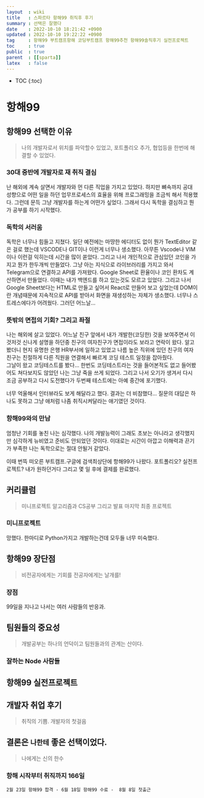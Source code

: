 ```yaml
---
layout  : wiki
title   : 스파르타 항해99 취직후 후기 
summary : 선택은 잘했다 
date    : 2022-10-10 18:21:42 +0900
updated : 2022-10-10 19:22:22 +0900
tag     : 항해99 부트캠프항해 코딩부트캠프 항해99추천 항해99솔직후기 실전프로젝트  
toc     : true
public  : true
parent  : [[sparta]]  
latex   : false
---
```

* TOC
{:toc}

# 항해99
## 항해99 선택한 이유
> 나의 개발자로서 위치를 파악할수 있었고, 포트폴리오 추가, 협업등을 한번에 해결할 수 있었다.

### 30대 중반에 개발자로 재 취직 결심 
난 해외에 계속 살면서 개발자와 먼 다른 직업을 가지고 있었다. 하지만 뼈속까지 공대 성향으로 어떤 일을 하던 업무프로세스의 효율을 위해 프로그래밍을 조금씩 해서 적용했다. 그런데 문득 그냥 개발자를 하는게 어떤가 싶었다. 그래서 다시 독학을 결심하고 뭔가 공부를 하기 시작했다. 

### 독학의 서러움 
독학은 너무나 힘들고 지쳤다. 일단 예전에는 마땅한 에디터도 없이 뭔가 TextEditor 같은 걸로 했는데 VSCODE나 GIT이나 이런게 너무나 생소했다. 아무튼 Vscode나 VIM이나 이런걸 익히는데 시간을 많이 쏟았다. 
그리고 나서 개인적으로 관심있던 코인을 가지고 뭔가 한두개씩 만들었다. 그냥 아는 지식으로 라이브러리를 가지고 와서 Telegram으로 연결하고 API를 가져왔다. Google Sheet로 환율이나 코인 환차도 계산하면서 만들었다. 이때는 내가 백엔드를 하고 있는것도 모르고 있었다.
그리고 나서 Google Sheet보다는 HTML로 만들고 싶어서 React로 만들어 보고 싶었는데 DOM이란 개념때문에 지속적으로 API를 받아서 화면을 재생성하는 자체가 생소했다.
너무나 스트레스에다가 어려웠다. 그러던 어느날...

### 뜻밖의 면접의 기회? 그리고 좌절
나는 해외에 살고 있었다. 어느날  친구 앞에서 내가 개발한(코딩한) 것을 보여주면서 이것저것 신나게 설명을 하던중 친구의 여자친구가 면접이라도 보라고 연락이 왔다. 알고봤더니 현지 유명한 은행 HR부서에 일하고 있었고 나름 높은 직위에 있던 친구의 여자친구는 친절하게 다른 직원을 연결해서 빠르게 코딩 테스트 일정을 잡아줬다.  
그날이 왔고 코딩테스트를 봤다... 한번도 코딩테스트라는 것을 들어본적도 없고 들어봤어도 쳐다보지도 않았던 나는 그냥 죽을 쓰게 되었다. 그리고 나서 오기가 생겨서 다시 조금 공부하고 다시 도전했다가 두번째 테스트에는 아예 중간에 포기했다.

너무 억울해서 인터뷰라도 보게 해달라고 했다. 결과는 더 비참했다...
질문의 대답은 하나도 못하고 그냥 애처럼 나좀 취직시켜달라는 애기였던 것이다. 

### 항해99와의 만남
엄청난 기회를 놓친 나는 심각했다. 나의 개발능력이 그래도 초보는 아니라고 생각했지만 심각하게 뉴비였고 준비도 안되었던 것이다. 이대로는 시간이 아깝고 이해력과 끈기가 부족한 나는 독학으로는 절대 안될거 같았다.  

이때 번뜩 떠오른 부트캠프.구글에 검색최상단에 항해99가 나왔다.
포트폴리오? 실전프로젝트? 내가 원하던거다 그리고 몇 일 후에 결제를 완료했다.

## 커리큘럼
> 미니프로젝트 알고리즘과 CS공부 그리고 발표 마지막 최종 프로젝트

### 미니프로젝트 
망했다. 한마디로 Python가지고 개발하는건데 모두들 너무 미숙했다.


## 항해99 장단점
> 비전공자에게는 기회를 전공자에게는 날개를!

### 장점 
99일을 지나고 나서는 여러 사람들의 반응과.

## 팀원들의 중요성
> 개발공부는 하나의 언덕이고 팀원들과의 관계는 산이다. 

### 잘하는 Node 사람들 

## 항해99 실전프로젝트 

## 개발자 취업 후기
> 취직의 기쁨. 개발자의 첫걸음 

## 결론은 `나한테` 좋은 선택이었다.
> 나에게는 신의 한수

### 항해 시작부터 취직까지 166일 
`2월 23일 항해99 합격 - 6월 18일 항해99 수료 -  8월 8일 첫출근` 


